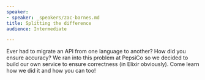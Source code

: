```yaml
---
speaker:
- speaker: _speakers/zac-barnes.md
title: Splitting the difference
audience: Intermediate

---
```

<p>Ever had to migrate an API from one language to another? How did you ensure accuracy? We ran into this problem at PepsiCo so we decided to build our own service to ensure correctness (in Elixir obviously). Come learn how we did it and how you can too!</p>

